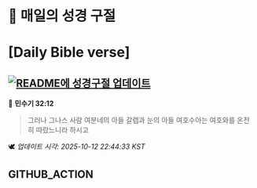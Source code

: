 # 🙏 매일의 성경 구절
# [Daily Bible verse]
## [![README에 성경구절 업데이트](https://github.com/DONGSUKA/first_test/actions/workflows/update-readme-bible.yml/badge.svg)](https://github.com/DONGSUKA/first_test/actions/workflows/update-readme-bible.yml)
<!-- START_BIBLE_VERSE -->
📖 **민수기 32:12**
> 그러나 그나스 사람 여분네의 아들 갈렙과 눈의 아들 여호수아는 여호와를 온전히 따랐느니라 하시고

🕊️ _업데이트 시각: 2025-10-12 22:44:33 KST_
  <!-- END_BIBLE_VERSE -->
## GITHUB_ACTION
